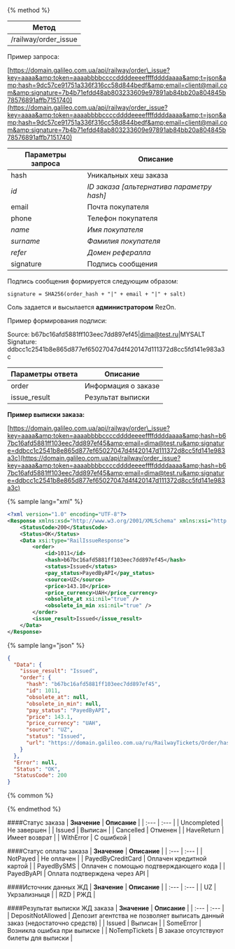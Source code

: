 {% method %}

| **Метод** |
| --- |
| /railway/order\_issue |

Пример запроса:

[https://domain.galileo.com.ua/api/railway/order\_issue?key=aaaa&amp;token=aaaabbbbccccddddeeeeffffddddaaaa&amp;t=json&amp;hash=9dc57ce91751a336f316cc58d844bedf&amp;email=client@mail.com&amp;signature=7b4b71efdd48ab803233609e97891ab84bb20a804845b78576891affb7151740](https://domain.galileo.com.ua/api/railway/order_issue?key=aaaa&amp;token=aaaabbbbccccddddeeeeffffddddaaaa&amp;t=json&amp;hash=9dc57ce91751a336f316cc58d844bedf&amp;email=client@mail.com&amp;signature=7b4b71efdd48ab803233609e97891ab84bb20a804845b78576891affb7151740)

| **Параметры запроса** | **Описание** |
| --- | --- |
| hash | Уникальных хеш заказа |
| _id_ | _ID заказа \[альтернатива параметру hash\]_ |
| email | Почта покупателя |
| phone | Телефон покупателя |
| _name_ | _Имя покупателя_ |
| _surname_ | _Фамилия покупателя_ |
| _refer_ | _Домен рефералла_ |
| signature | Подпись сообщения |

Подпись сообщения формируется следующим образом:

`signature = SHA256(order_hash + "|" + email + "|" + salt)`

Соль задается и высылается **администратором** RezOn.

Пример формирования подписи:

Source: b67bc16afd5881ff103eec7dd897ef45\|dima@test.ru\|MYSALT  
Signature: ddbcc1c2541b8e865d877ef65027047d4f420147d111372d8cc5fd141e983a3c



| **Параметры ответа** | **Описание** |
| --- | --- |
| order | Информация о заказе |
| issue\_result | Результат выписки |



**Пример выписки заказа:**

[https://domain.galileo.com.ua/api/railway/order\_issue?key=aaaa&amp;token=aaaabbbbccccddddeeeeffffddddaaaa&amp;hash=b67bc16afd5881ff103eec7dd897ef45&amp;email=dima@test.ru&amp;signature=ddbcc1c2541b8e865d877ef65027047d4f420147d111372d8cc5fd141e983a3c](https://domain.galileo.com.ua/api/railway/order_issue?key=aaaa&amp;token=aaaabbbbccccddddeeeeffffddddaaaa&amp;hash=b67bc16afd5881ff103eec7dd897ef45&amp;email=dima@test.ru&amp;signature=ddbcc1c2541b8e865d877ef65027047d4f420147d111372d8cc5fd141e983a3c)



{% sample lang="xml" %}

```xml
<?xml version="1.0" encoding="UTF-8"?>
<Response xmlns:xsd="http://www.w3.org/2001/XMLSchema" xmlns:xsi="http://www.w3.org/2001/XMLSchema-instance">
	<StatusCode>200</StatusCode>
	<Status>OK</Status>
	<Data xsi:type="RailIssueResponse">
		<order>
			<id>1011</id>
			<hash>b67bc16afd5881ff103eec7dd897ef45</hash>                   <url>https://domain.galileo.com.ua/ru/RailwayTickets/Order/hash=b67bc16afd5881ff103eec7dd897ef45</url>
			<status>Issued</status>
			<pay_status>PayedByAPI</pay_status>
			<source>UZ</source>
			<price>143.10</price>
			<price_currency>UAH</price_currency>
			<obsolete_at xsi:nil="true" />
			<obsolete_in_min xsi:nil="true" />
		</order>
		<issue_result>Issued</issue_result>
	</Data>
</Response>
```

{% sample lang="json" %}

```json
{
  "Data": {
    "issue_result": "Issued",
    "order": {
      "hash": "b67bc16afd5881ff103eec7dd897ef45",
      "id": 1011,
      "obsolete_at": null,
      "obsolete_in_min": null,
      "pay_status": "PayedByAPI",
      "price": 143.1,
      "price_currency": "UAH",
      "source": "UZ",
      "status": "Issued",
      "url": "https://domain.galileo.com.ua/ru/RailwayTickets/Order/hash=b67bc16afd5881ff103eec7dd897ef45"
    }
  },
  "Error": null,
  "Status": "OK",
  "StatusCode": 200
}
```

{% common %}

{% endmethod %}





####Статус заказа
| **Значение** | **Описание** |
| :--- | :--- |
| Uncompleted | Не завершен |
| Issued | Выписан |
| Cancelled | Отменен |
| HaveReturn | Имеет возврат |
| WithError | С ошибкой |

####Статус оплаты заказа
| **Значение** | **Описание** |
| :--- | :--- |
| NotPayed | Не оплачен |
| PayedByCreditCard | Оплачен кредитной картой |
| PayedBySMS | Оплачен с помощью подтверждающего кода |
| PayedByAPI | Оплата подтверждена через API |

####Источник данных ЖД
| **Значение** | **Описание** |
| :--- | :--- |
| UZ | Укрзализныця |
| RZD | РЖД |

####Результат выписки ЖД заказа
| **Значение** | **Описание** |
| :--- | :--- |
| DepositNotAllowed | Депозит агентства не позволяет выписать данный заказ \(недостаточно средств\) |
| Issued | Выписан |
| SomeError | Возникла ошибка при выписке |
| NoTempTickets | В заказе отсутствуют билеты для выписки |



